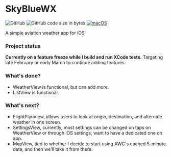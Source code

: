 # SkyBlueWX
![GitHub](https://img.shields.io/github/license/bitwise-aviator/SkyBlueWX)
![GitHub code size in bytes](https://img.shields.io/github/languages/code-size/bitwise-aviator/SkyBlueWX)
[![macOS](https://svgshare.com/i/ZjP.svg)](https://svgshare.com/i/ZjP.svg)

A simple aviation weather app for iOS

### Project status
**Currently on a feature freeze while I build and run XCode tests.** Targeting late February or early March to continue adding features.

### What's done?
- WeatherView is functional, but can add more.
- ListView is functional.

### What's next?
- FlightPlanView, allows users to look at origin, destination, and alternate weather in one screen.
- SettingsView, currently, most settings can be changed on taps on WeatherView or through iOS settings, want to have a dedicated one on app.
- MapView, tied to whether I decide to start using AWC's cached 5-minute data, and then we'll take it from there.
